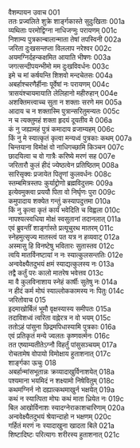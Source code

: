 वैशम्पायन उवाच	001  
ततः प्रज्वलिते शुक्रे शार्ङ्गकास्ते सुदुःखिताः	001a  
व्यथिताः परमोद्विग्ना नाधिजग्मुः परायणम्	001c  
निशाम्य पुत्रकान्बालान्माता तेषां तपस्विनी	002a  
जरिता दुःखसन्तप्ता विललाप नरेश्वर	002c  
अयमग्निर्दहन्कक्षमित आयाति भीषणः	003a  
जगत्सन्दीपयन्भीमो मम दुःखविवर्धनः	003c  
इमे च मां कर्षयन्ति शिशवो मन्दचेतसः	004a  
अबर्हाश्चरणैर्हीनाः पूर्वेषां नः परायणम्	004c  
त्रासयंश्चायमायाति लेलिहानो महीरुहान्	004e  
अशक्तिमत्त्वाच्च सुता न शक्ताः सरणे मम	005a  
आदाय च न शक्तास्मि पुत्रान्सरितुमन्यतः	005c  
न च त्यक्तुमहं शक्ता हृदयं दूयतीव मे	006a  
कं नु जह्यामहं पुत्रं कमादाय व्रजाम्यहम्	006c  
किं नु मे स्यात्कृतं कृत्वा मन्यध्वं पुत्रकाः कथम्	007a  
चिन्तयाना विमोक्षं वो नाधिगच्छामि किञ्चन	007c  
छादयित्वा च वो गात्रैः करिष्ये मरणं सह	007e  
जरितारौ कुलं हीदं ज्येष्ठत्वेन प्रतिष्ठितम्	008a  
सारिसृक्वः प्रजायेत पितॄणां कुलवर्धनः	008c  
स्तम्बमित्रस्तपः कुर्याद्द्रोणो ब्रह्मविदुत्तमः	009a  
इत्येवमुक्त्वा प्रययौ पिता वो निर्घृणः पुरा	009c  
कमुपादाय शक्येत गन्तुं कस्यापदुत्तमा	010a  
किं नु कृत्वा कृतं कार्यं भवेदिति च विह्वला	010c  
नापश्यत्स्वधिया मोक्षं स्वसुतानां तदानलात्	011a  
एवं ब्रुवन्तीं शार्ङ्गास्ते प्रत्यूचुरथ मातरम्	011c  
स्नेहमुत्सृज्य मातस्त्वं पत यत्र न हव्यवाट्	012a  
अस्मासु हि विनष्टेषु भवितारः सुतास्तव	012c  
त्वयि मातर्विनष्टायां न नः स्यात्कुलसन्ततिः	012e  
अन्ववेक्ष्यैतदुभयं क्षमं स्याद्यत्कुलस्य नः	013a  
तद्वै कर्तुं परः कालो मातरेष भवेत्तव	013c  
मा वै कुलविनाशाय स्नेहं कार्षीः सुतेषु नः	014a  
न हीदं कर्म मोघं स्याल्लोककामस्य नः पितुः	014c  
जरितोवाच	015  
इदमाखोर्बिलं भूमौ वृक्षस्यास्य समीपतः	015a  
तदाविशध्वं त्वरिता वह्नेरत्र न वो भयम्	015c  
ततोऽहं पांसुना छिद्रमपिधास्यामि पुत्रकाः	016a  
एवं प्रतिकृतं मन्ये ज्वलतः कृष्णवर्त्मनः	016c  
तत एष्याम्यतीतेऽग्नौ विहर्तुं पांसुसञ्चयम्	017a  
रोचतामेष वोपायो विमोक्षाय हुताशनात्	017c  
शार्ङ्गका ऊचुः	018  
अबर्हान्मांसभूतान्नः क्रव्यादाखुर्विनाशयेत्	018a  
पश्यमाना भयमिदं न शक्ष्यामो निषेवितुम्	018c  
कथमग्निर्न नो दह्यात्कथमाखुर्न भक्षयेत्	019a  
कथं न स्यात्पिता मोघः कथं माता ध्रियेत नः	019c  
बिल आखोर्विनाशः स्यादग्नेराकाशचारिणाम्	020a  
अन्ववेक्ष्यैतदुभयं श्रेयान्दाहो न भक्षणम्	020c  
गर्हितं मरणं नः स्यादाखुना खादता बिले	021a  
शिष्टादिष्टः परित्यागः शरीरस्य हुताशनात्	021c  
